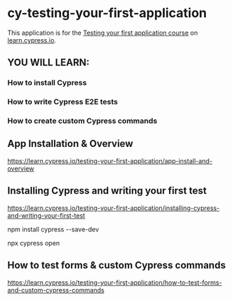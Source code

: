 # cy-testing-your-first-application

This application is for the [Testing your first application course](https://learn.cypress.io/testing-your-first-application) on [learn.cypress.io](https://learn.cypress.io/).

## YOU WILL LEARN:
### How to install Cypress
### How to write Cypress E2E tests
### How to create custom Cypress commands


## App Installation & Overview
https://learn.cypress.io/testing-your-first-application/app-install-and-overview

## Installing Cypress and writing your first test
https://learn.cypress.io/testing-your-first-application/installing-cypress-and-writing-your-first-test

npm install cypress --save-dev

npx cypress open

## How to test forms & custom Cypress commands
https://learn.cypress.io/testing-your-first-application/how-to-test-forms-and-custom-cypress-commands